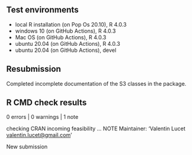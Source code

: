 ## Test environments
* local R installation (on Pop Os 20.10), R 4.0.3
* windows 10 (on GitHub Actions), R 4.0.3
* Mac OS (on GitHub Actions), R 4.0.3
* ubuntu 20.04 (on GitHub Actions), R 4.0.3
* ubuntu 20.04 (on GitHub Actions), devel

## Resubmission
Completed incomplete documentation of the S3 classes in the package.

## R CMD check results

0 errors | 0 warnings | 1 note

checking CRAN incoming feasibility ... NOTE
Maintainer: ‘Valentin Lucet <valentin.lucet@gmail.com>’
  
New submission

